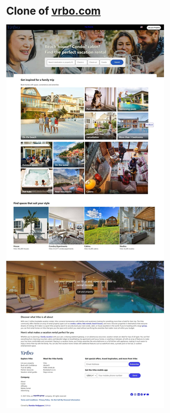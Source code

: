 # Clone of [vrbo.com](https://www.vrbo.com/)

<img src="https://github.com/hramdas/Vrbo-clone/blob/main/public/images/Web%20capture_18-12-2021_105716_localhost%20(1).jpeg" alt="Landingpage">
